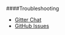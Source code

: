 ####Troubleshooting

* [Gitter Chat](https://gitter.im/mosbth/design)
* [GitHub Issues](https://github.com/canax/anax-flat/issues)
